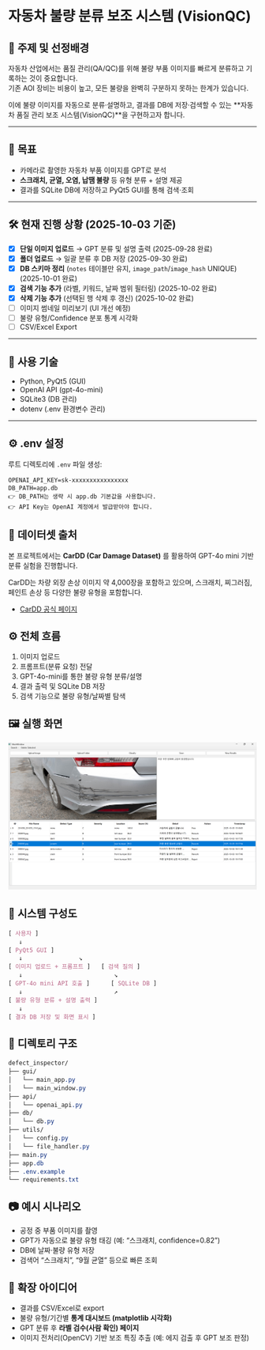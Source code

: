 # 자동차 불량 분류 보조 시스템 (VisionQC)

## 📌 주제 및 선정배경
자동차 산업에서는 품질 관리(QA/QC)를 위해 불량 부품 이미지를 빠르게 분류하고 기록하는 것이 중요합니다.  
기존 AOI 장비는 비용이 높고, 모든 불량을 완벽히 구분하지 못하는 한계가 있습니다.  

이에 불량 이미지를 자동으로 분류·설명하고, 결과를 DB에 저장·검색할 수 있는 **자동차 품질 관리 보조 시스템(VisionQC)**을 구현하고자 합니다.

---

## 🎯 목표
- 카메라로 촬영한 자동차 부품 이미지를 GPT로 분석  
- **스크래치, 균열, 오염, 납땜 불량** 등 유형 분류 + 설명 제공  
- 결과를 SQLite DB에 저장하고 PyQt5 GUI를 통해 검색·조회  

---

## 🛠 현재 진행 상황 (2025-10-03 기준)
- [x] **단일 이미지 업로드** → GPT 분류 및 설명 출력 (2025-09-28 완료)
- [x] **폴더 업로드** → 일괄 분류 후 DB 저장 (2025-09-30 완료)
- [x] **DB 스키마 정리** (`notes` 테이블만 유지, `image_path`/`image_hash` UNIQUE) (2025-10-01 완료)
- [x] **검색 기능 추가** (라벨, 키워드, 날짜 범위 필터링) (2025-10-02 완료)
- [x] **삭제 기능 추가** (선택된 행 삭제 후 갱신) (2025-10-02 완료)
- [ ] 이미지 썸네일 미리보기 (UI 개선 예정)
- [ ] 불량 유형/Confidence 분포 통계 시각화
- [ ] CSV/Excel Export

---

## 🧩 사용 기술
- Python, PyQt5 (GUI)
- OpenAI API (gpt-4o-mini)
- SQLite3 (DB 관리)
- dotenv (.env 환경변수 관리)

---

## ⚙️ .env 설정
루트 디렉토리에 `.env` 파일 생성:  

```env
OPENAI_API_KEY=sk-xxxxxxxxxxxxxxxx
DB_PATH=app.db
👉 DB_PATH는 생략 시 app.db 기본값을 사용합니다.
👉 API Key는 OpenAI 계정에서 발급받아야 합니다.
```

## 📂 데이터셋 출처

본 프로젝트에서는 **CarDD (Car Damage Dataset)** 를 활용하여 GPT-4o mini 기반 분류 실험을 진행합니다.

CarDD는 차량 외장 손상 이미지 약 4,000장을 포함하고 있으며, 스크래치, 찌그러짐, 페인트 손상 등 다양한 불량 유형을 포함합니다.

- [CarDD 공식 페이지](https://cardd-ustc.github.io/?utm_source=chatgpt.com)

## ⚙️ 전체 흐름

1. 이미지 업로드
2. 프롬프트(분류 요청) 전달
3. GPT-4o-mini를 통한 불량 유형 분류/설명
4. 결과 출력 및 SQLite DB 저장
5. 검색 기능으로 불량 유형/날짜별 탐색

## 🖼 실행 화면
![Main UI](images/example.png)

## 🔧 시스템 구성도
```css
[ 사용자 ]
   ↓
[ PyQt5 GUI ]
   ↓                ↘
[ 이미지 업로드 + 프롬프트 ]   [ 검색 질의 ]
   ↓                          ↘
[ GPT-4o mini API 호출 ]      [ SQLite DB ]
   ↓                          ↗
[ 불량 유형 분류 + 설명 출력 ]
   ↓
[ 결과 DB 저장 및 화면 표시 ]
```

## 📁 디렉토리 구조
```css
defect_inspector/
├── gui/
│   └── main_app.py
│   └── main_window.py
├── api/
│   └── openai_api.py
├── db/
│   └── db.py
├── utils/
│   └── config.py
│   └── file_handler.py
├── main.py
├── app.db
├── .env.example
└── requirements.txt
```

## 📷 예시 시나리오

- 공정 중 부품 이미지를 촬영
- GPT가 자동으로 불량 유형 태깅 (예: “스크래치, confidence=0.82”)
- DB에 날짜·불량 유형 저장
- 검색어 “스크래치”, “9월 균열” 등으로 빠른 조회

## 🚀 확장 아이디어

- 결과를 CSV/Excel로 export
- 불량 유형/기간별 **통계 대시보드 (matplotlib 시각화)**
- GPT 분류 후 **라벨 검수(사람 확인) 페이지**
- 이미지 전처리(OpenCV) 기반 보조 특징 추출 (예: 에지 검출 후 GPT 보조 판정)